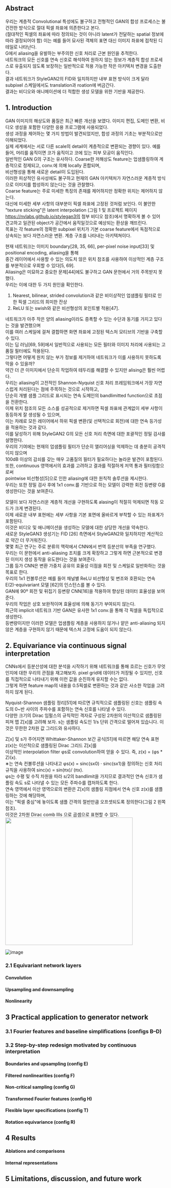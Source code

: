 ## Abstract
우리는 계층적 Convolutional 특성에도 불구하고 전형적인 GAN의 합성 프로세스는 불건전한 방식으로 절대 픽셀 좌표에 의존한다고 본다.  
(절대적인 픽셀의 좌표에 따라 정의되는 것이 아니라 latent가 전달하는 spatial 정보에 따라 결정되어야 함) 
이는 예를 들어 묘사된 객체의 표면 대신 이미지 좌표에 접착된 디테일로 나타난다.  
G에서 aliasing을 유발하는 부주의한 신호 처리로 근본 원인을 추적한다.  
네트워크의 모든 신호를 연속 신호로 해석하여 원하지 않는 정보가 계층적 합성 프로세스로 유출되지 않도록 보장하는 일반적으로 적용 가능한 작은 아키텍처 변경을 도출한다.  
결과 네트워크가 StyleGAN2의 FID와 일치하지만 내부 표현 방식이 크게 달라 subpixel 스케일에서도 translation과 roation에 버금간다.  
결과는 비디오와 애니메이션에 더 적합한 생성 모델을 위한 기반을 제공한다.

## 1. Introduction
GAN 이미지의 해상도와 품질은 최근 빠른 개선을 보였다. 이미지 편집, 도메인 변환, 비디오 생성을 포함한 다양한 응용 프로그램에 사용되었다.  
생성 과정을 제어하는 몇 가지 방법이 발견되었지만, 합성 과정의 기초는 부분적으로만 이해되었다.  
실제 세계에서는 서로 다른 scale의 detail이 계층적으로 변환되는 경향이 있다. 예를 들어, 머리를 움직이면 코가 움직이고 코에 있는 피부 모공이 움직인다.  
일반적인 GAN G의 구조는 유사하다. Coarse한 저해상도 feature는 업샘플링하여 계층적으로 정제되고, conv.에 의해 locally 혼합되며,  
비선형성을 통해 새로운 detail이 도입된다.  
이러한 피상적인 유사성에도 불구하고 현재의 GAN 아키텍처가 자연스러운 계층적 방식으로 이미지를 합성하지 않는다는 것을 관찰했다.  
Coarse feature는 주로 미세한 특징의 존재를 제어하지만 정확한 위치는 제어하지 않는다.  
대신에 미세한 세부 사항의 대부분이 픽셀 좌표에 고정된 것처럼 보인다. 이 불안한 "texture sticking"은 latent interpolation 
(그림 1 및 프로젝트 페이지 https://nvlabs.github.io/stylegan3의 첨부 비디오 참조)에서 명확하게 볼 수 있어  
견고하고 일관된 object가 공간에서 움직일것으로 예상되는 환상을 깨뜨린다.  
목표는 각 feature의 정확한 subpixel 위치가 기본 coarse feature에서 독점적으로 상속되는 보다 자연스러운 변환. 계층 구조를 나타내는 아키텍쳐이다.  

현재 네트워크는 이미지 boundary[28, 35, 66], per-pixel noise input[33] 및 positional encoding, aliasing을 통해  
중간 레이어에서 사용할 수 있는 의도치 않은 위치 참조를 사용하여 이상적인 계층 구조를 부분적으로 우회할 수 있다[5, 69].  
Aliasing은 미묘하고 중요한 문제[44]에도 불구하고 GAN 문헌에서 거의 주목받지 못했다.  
우리는 이에 대한 두 가지 원인을 확인한다.  
  
1) Nearest, bilinear, strided convolution과 같은 비이상적인 업샘플링 필터로 인한 픽셀 그리드의 희미한 잔상
2) ReLU 또는 swish와 같은 비선형성의 포인트별 적용[47].  
   
네트워크가 아주 작은 양의 aliasing이라도 증폭할 수 있는 수단과 동기를 가지고 있다는 것을 발견했으며  
이를 여러 스케일에 걸쳐 결합하면 화면 좌표에 고정된 텍스처 모티브의 기반을 구축할 수 있다.  
이는 딥 러닝[69, 59]에서 일반적으로 사용되는 모든 필터와 이미지 처리에 사용되는 고품질 필터에도 적용된다.  
그렇다면 어떻게 원치 않는 부가 정보를 제거하여 네트워크가 이를 사용하지 못하도록 막을 수 있을까?  
약간 더 큰 이미지에서 단순히 작업하여 테두리를 해결할 수 있지만 alising은 훨씬 어렵다.  
우리는 aliasing이 고전적인 Shannon-Nyquist 신호 처리 프레임워크에서 가장 자연스럽게 처리된다는 점에 주목하는 것으로 시작하고,  
단순히 개별 샘플 그리드로 표시되는 연속 도메인의 bandlimitted function으로 초점을 전환한다.  
이제 위치 참조의 모든 소스를 성공적으로 제거하면 픽셀 좌표에 관계없이 세부 사항이 동등하게 잘 생성될 수 있으며,  
이는 차례로 모든 레이어에서 하위 픽셀 변환(및 선택적으로 회전)에 대한 연속 등가성을 적용하는 것과 같다.  
이를 달성하기 위해 StyleGAN2 G의 모든 신호 처리 측면에 대한 포괄적인 정밀 검사를 설명한다.  
우리의 기여에는 현재의 업샘플링 필터가 단순히 앨리어싱을 억제하는 데 충분히 공격적이지 않으며  
100dB 이상의 감쇠를 갖는 매우 고품질의 필터가 필요하다는 놀라운 발견이 포함된다.  
또한, continuous 영역에서의 효과를 고려하고 결과를 적절하게 저역 통과 필터링함으로써  
pointwise 비선형성[5]으로 인한 aliasing에 대한 원칙적 솔루션을 제시한다.  
우리는 또한 정밀 검사 후에 1x1 conv.를 기반으로 하는 모델이 강력한 회전 등변량 G를 생성한다는 것을 보여준다.  
  
모델이 보다 자연스러운 계층적 개선을 구현하도록 alasing이 적절히 억제되면 작동 모드가 크게 변경된다.  
이제 새로운 내부 표현에는 세부 사항을 기본 표면에 올바르게 부착할 수 있는 좌표계가 포함된다.  
이것은 비디오 및 애니메이션을 생성하는 모델에 대한 상당한 개선을 약속한다.  
새로운 StyleGAN3 생성기는 FID [26] 측면에서 StyleGAN2와 일치하지만 계산적으로 약간 더 무거워진다.  
몇몇 최근 연구는 주로 분류의 맥락에서 CNN에서 번역 등분산의 부족을 연구했다.  
우리는 이 문헌에서 anti-aliasing 조치를 크게 확장하고 그렇게 하면 근본적으로 변경된 이미지 생성 동작을 유도한다는 것을 보여준다.  
그룹 등가 CNN은 변환 가중치 공유의 효율성 이점을 회전 및 스케일로 일반화하는 것을 목표로 한다.  
우리의 1x1 컨볼루션은 예를 들어 채널별 ReLU 비선형성 및 변조와 호환되는 연속 E(2)-equivariant 모델 [62]의 인스턴스를 볼 수 있다.  
GAN에 90º 회전 및 뒤집기 등변량 CNN[16]을 적용하여 향상된 데이터 효율성을 보여준다.  
우리의 작업은 상호 보완적이며 효율성에 의해 동기가 부여되지 않는다.  
최근의 implicit 네트워크 기반 GAN은 유사한 1x1 conv.을 통해 각 픽셀을 독립적으로 생성한다.  
등변량이지만 이러한 모델은 업샘플링 계층을 사용하지 않거나 얕은 anti-aliasing 되지 않은 계층을 구현하지 않기 때문에 텍스처 고정에 도움이 되지 않는다.  

## 2. Equivariance via continuous signal interpretation
CNNs에서 등분산성에 대한 분석을 시작하기 위해 네트워크를 통해 흐르는 신호가 무엇인지에 대한 우리의 관점을 재고해보자. 
pixel grid에 데이터가 저장될 수 있지만, 신호를 직접적으로 나타내기 위해 이런 값을 순진하게 유지할 수는 없다.  
그렇게 하면 feature map의 내용을 0.5픽셀로 변환하는 것과 같은 사소한 작업을 고려하지 않게 된다.  
  
Nyquist-Shannon 샘플링 정리[51]에 따르면 규칙적으로 샘플링된 신호는 샘플링 속도의 0~반 사이의 주파수를 포함하는 연속 신호를 나타낼 수 있다.  
다양한 크기의 Dirac 임펄스의 규칙적인 격자로 구성된 2차원의 이산적으로 샘플링된 피쳐 맵 Z[x]를 고려해 보자. s는 샘플링 속도인 1/s 단위 간격으로 떨어져 있습니다. 이것은 무한한 2차원 값 그리드와 유사하다.  
  
Z[x] 및 s가 주어지면 Whittaker-Shannon 보간 공식[51]에 따르면 해당 연속 표현 z(x)는 이산적으로 샘플링된 Dirac 그리드 Z[x]를  
이상적인 interpolation filter φs로 convolution하여 얻을 수 있다. 즉, z(x) = (φs * Z)(x).  
∗는 연속 컨볼루션을 나타내고 φs(x) = sinc(sx0) · sinc(sx1)을 정의하는 신호 처리 규칙을 사용하여 sinc(x) = sin(πx)/ (πx).  
φs는 수평 및 수직 차원을 따라 s/2의 bandlimit을 가지므로 결과적인 연속 신호가 샘플링 속도 s로 나타낼 수 있는 모든 주파수를 캡처하도록 한다.  
연속 영역에서 이산 영역으로의 변환은 Z[x]의 샘플링 지점에서 연속 신호 z(x)를 샘플링하는 것에 해당하며,  
이는 "픽셀 중심"에 놓이도록 샘플 간격의 절반만큼 오프셋되도록 정의한다(그림 2 왼쪽 참조).  
이것은 2차원 Dirac comb IIIs 으로 곱셈으로 표현할 수 있다.  
<img src='https://user-images.githubusercontent.com/40943064/156923152-e23128ea-3365-4e94-b7c8-25ff7be31b46.png' width=400>
  
![image](https://user-images.githubusercontent.com/40943064/156923181-e6d450d5-7982-47fc-895b-68f7ce59c133.png)



### 2.1 Equivariant network layers
#### Convolution
#### Upsampling and downsampling
#### Nonlinearity

## 3 Practical application to generator network
### 3.1 Fourier features and baseline simplifications (configs B–D)
### 3.2 Step-by-step redesign motivated by continuous interpretation
#### Boundaries and upsampling (config E)
#### Filtered nonlinearities (config F)
#### Non-critical sampling (config G)
#### Transformed Fourier features (config H) 
#### Flexible layer specifications (config T) 
#### Rotation equivariance (config R)

## 4 Results
#### Ablations and comparisons
#### Internal representations

## 5 Limitations, discussion, and future work
